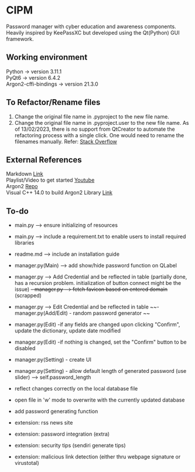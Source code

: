 # CIPM
Password manager with cyber education and awareness components. Heavily inspired by KeePassXC but developed using the Qt(Python) GUI framework.


## Working environment
Python -> version 3.11.1 
<br>PyQt6 -> version 6.4.2
<br>Argon2-cffi-bindings -> version 21.3.0


## To Refactor/Rename files
1. Change the original file name in <projectname>.pyproject to the new file name.
2. Change the original file name in <projectname>.pyproject.user to the new file name.
As of 13/02/2023, there is no support from QtCreator to automate the refactoring process with a single click. One would need to rename the filenames manually. Refer:
[Stack Overflow](https://stackoverflow.com/questions/5528134/how-can-files-and-classes-be-renamed-in-qt-creator)


## External References
Markdown [Link](https://www.markdownguide.org/cheat-sheet/)
<br>Playlist/Video to get started [Youtube](https://www.youtube.com/playlist?list=PL3JVwFmb_BnSOj_OtnKlsc2c7Jcs6boyB)
<br>Argon2 [Repo](https://github.com/p-h-c/phc-winner-argon2#bindings)
<br> Visual C++ 14.0 to build Argon2 Library [Link](https://answers.microsoft.com/en-us/windows/forum/all/microsoft-visual-c-140/6f0726e2-6c32-4719-9fe5-aa68b5ad8e6d)

## To-do
- main.py --> ensure initializing of resources 
- main.py --> include a requirement.txt to enable users to install required libraries
- readme.md --> include an installation guide

- manager.py(Main) --> add show/hide password function on QLabel
- manager.py --> Add Credential and be reflected in table (partially done, has a recursion problem. initialization of button connect might be the issue)
~~- manager.py --> fetch favicon based on entered domain~~ (scrapped)
- manager.py --> Edit Credential and be reflected in table
~~- manager.py(Add/Edit) - random password generator ~~
- manager.py(Edit) -if any fields are changed upon clicking "Confirm", update the dictionary, update date modified
- manager.py(Edit) -if nothing is changed, set the "Confirm" button to be disabled
- manager.py(Setting) - create UI
- manager.py(Setting) - allow default length of generated password (use slider) --> self.password_length
- reflect changes correctly on the local database file
- open file in 'w' mode to overwrite with the currently updated database
- add password generating function


- extension: rss news site
- extension: password integration (extra)
- extension: security tips (sendiri generate tips)
- extension: malicious link detection (either thru webpage signature or virustotal)